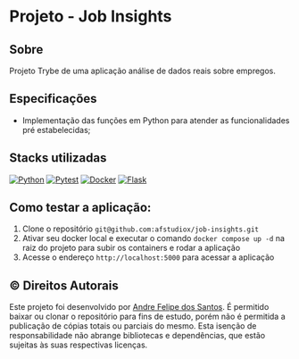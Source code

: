 
# Projeto - Job Insights

## Sobre
Projeto Trybe de uma aplicação análise de dados reais sobre empregos.<br>


## Especificações

- Implementação das funções em Python para atender as funcionalidades pré estabelecidas;


## Stacks utilizadas
[![Python](https://img.shields.io/badge/python-text?style=for-the-badges&logo=python&labelColor=CCCCCC&color=3776AB)](https://github.com/afstudiox?tab=repositories&q=&type=&language=python&sort=)
[![Pytest](https://img.shields.io/badge/pytest-text?style=for-the-badges&logo=pytest&labelColor=CCCCCC&color=3776AB)](https://github.com/afstudiox?tab=repositories&q=pytest&type=&language=&sort=)
[![Docker](https://img.shields.io/badge/docker-text?style=for-the-badges&logo=docker&labelColor=CCCCCC&color=3776AB)](https://github.com/afstudiox?tab=repositories&q=docker&type=&language=&sort=)
[![Flask](https://img.shields.io/badge/flask-text?style=for-the-badges&logo=flask&labelColor=CCCCCC&color=3776AB)](https://github.com/afstudiox?tab=repositories&q=flask&type=&language=&sort=)


## Como testar a aplicação:

1. Clone o repositório  `git@github.com:afstudiox/job-insights.git`
2. Ativar seu docker local e executar o comando `docker compose up -d` na raiz do projeto para subir os containers e rodar a aplicação
3. Acesse o endereço `http://localhost:5000` para acessar a aplicação



## ©️ Direitos Autorais
Este projeto foi desenvolvido por [Andre Felipe dos Santos](https://www.linkedin.com/in/afelipes/). 
É permitido baixar ou clonar o repositório para fins de estudo, porém não é permitida a publicação de cópias totais ou parciais do mesmo. 
Esta isenção de responsabilidade não abrange bibliotecas e dependências, que estão sujeitas às suas respectivas licenças.

